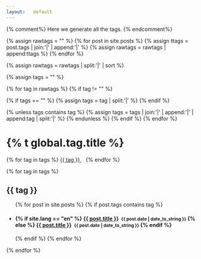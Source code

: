 ```yaml
---
layout:   default
---
```

{% comment%}
Here we generate all the tags.
{% endcomment%}

{% assign rawtags = "" %}
{% for post in site.posts %}
{% assign ttags = post.tags | join:'|' | append:'|' %}
{% assign rawtags = rawtags | append:ttags %}
{% endfor %}

{% assign rawtags = rawtags | split:'|' | sort %}

{% assign tags = "" %}

{% for tag in rawtags %}
{% if tag != "" %}

{% if tags == "" %}
{% assign tags = tag | split:'|' %}
{% endif %}

{% unless tags contains tag %}
{% assign tags = tags | join:'|' | append:'|' | append:tag | split:'|' %}
{% endunless %}
{% endif %}
{% endfor %}

<h1 class="page-title">
  {% t global.tag.title %}
</h1>

<p>
{% for tag in tags %}
<a href="#{{ tag | slugify }}"> {{ tag }} </a> &nbsp;&nbsp;
{% endfor %}

{% for tag in tags %}
<h2 id="{{ tag | slugify }}">{{ tag }}</h2>
<ul class="posts noList">
  {% for post in site.posts %}
  {% if post.tags contains tag %}
  <li>
    <h4>
      {% if site.lang == "en" %}
        <a class="post-link" href="{{ post.url | prepend: site.baseurl_root }}">{{ post.title }}</a>&nbsp;&nbsp;<small><span class="date">{{ post.date | date_to_string }}</span></small>
      {% else %}
        <a class="post-link" href="{{site.baseurl_root}}/{{site.lang}}{{post.url}}">{{ post.title }}</a>&nbsp;&nbsp;<small><span class="date">{{ post.date | date_to_string }}</span></small>
      {% endif %}
    </h4>
  </li>
  {% endif %}
  {% endfor %}
</ul>
{% endfor %}

